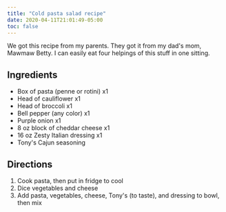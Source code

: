 ```yaml
---
title: "Cold pasta salad recipe"
date: 2020-04-11T21:01:49-05:00
toc: false
---
```


We got this recipe from my parents. They got it from my dad's mom, Mawmaw Betty. I can easily eat four helpings of this stuff in one sitting.

## Ingredients

- Box of pasta (penne or rotini) x1
- Head of cauliflower x1
- Head of broccoli x1
- Bell pepper (any color) x1
- Purple onion x1
- 8 oz block of cheddar cheese x1
- 16 oz Zesty Italian dressing x1
- Tony's Cajun seasoning

## Directions

1. Cook pasta, then put in fridge to cool
1. Dice vegetables and cheese
1. Add pasta, vegetables, cheese, Tony's (to taste), and dressing to bowl, then mix
